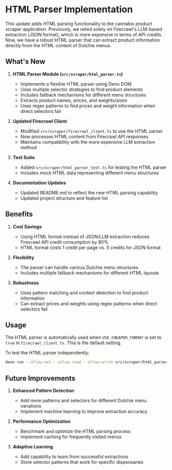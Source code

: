 # HTML Parser Implementation

This update adds HTML parsing functionality to the cannabis product scraper application. Previously, we relied solely on Firecrawl's LLM-based extraction (JSON format), which is more expensive in terms of API credits. Now, we have a robust HTML parser that can extract product information directly from the HTML content of Dutchie menus.

## What's New

1. **HTML Parser Module (`src/scraper/html_parser.ts`)**
   - Implements a flexible HTML parser using Deno DOM
   - Uses multiple selector strategies to find product elements
   - Includes fallback mechanisms for different menu structures
   - Extracts product names, prices, and weights/sizes
   - Uses regex patterns to find prices and weight information when direct selectors fail

2. **Updated Firecrawl Client**
   - Modified `src/scraper/firecrawl_client.ts` to use the HTML parser
   - Now processes HTML content from Firecrawl API responses
   - Maintains compatibility with the more expensive LLM extraction method

3. **Test Suite**
   - Added `src/scraper/html_parser_test.ts` for testing the HTML parser
   - Includes mock HTML data representing different menu structures

4. **Documentation Updates**
   - Updated README.md to reflect the new HTML parsing capability
   - Updated project structure and feature list

## Benefits

1. **Cost Savings**
   - Using HTML format instead of JSON/LLM extraction reduces Firecrawl API credit consumption by 80%
   - HTML format costs 1 credit per page vs. 5 credits for JSON format

2. **Flexibility**
   - The parser can handle various Dutchie menu structures
   - Includes multiple fallback mechanisms for different HTML layouts

3. **Robustness**
   - Uses pattern matching and context detection to find product information
   - Can extract prices and weights using regex patterns when direct selectors fail

## Usage

The HTML parser is automatically used when `USE_CHEAPER_FORMAT` is set to `true` in `firecrawl_client.ts`. This is the default setting.

To test the HTML parser independently:

```bash
deno run --allow-net --allow-read --allow-write src/scraper/html_parser_test.ts
```

## Future Improvements

1. **Enhanced Pattern Detection**
   - Add more patterns and selectors for different Dutchie menu variations
   - Implement machine learning to improve extraction accuracy

2. **Performance Optimization**
   - Benchmark and optimize the HTML parsing process
   - Implement caching for frequently visited menus

3. **Adaptive Learning**
   - Add capability to learn from successful extractions
   - Store selector patterns that work for specific dispensaries